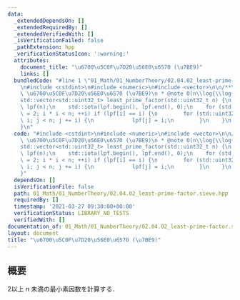 ```yaml
---
data:
  _extendedDependsOn: []
  _extendedRequiredBy: []
  _extendedVerifiedWith: []
  _isVerificationFailed: false
  _pathExtension: hpp
  _verificationStatusIcon: ':warning:'
  attributes:
    document_title: "\u6700\u5C0F\u7D20\u56E0\u6570 (\u7BE9)"
    links: []
  bundledCode: "#line 1 \"01_Math/01_NumberTheory/02.04.02_least-prime-factor.sieve.hpp\"\
    \n#include <cstdint>\n#include <numeric>\n#include <vector>\n\n/**\n * @brief\
    \ \u6700\u5C0F\u7D20\u56E0\u6570 (\u7BE9)\n * @note O(n\\log{\\log{n}})\n */\n\
    std::vector<std::uint32_t> least_prime_factor(std::uint32_t n) {\n    std::vector<std::uint32_t>\
    \ lpf(n);\n    std::iota(lpf.begin(), lpf.end(), 0);\n    for (std::uint32_t i\
    \ = 2; i * i < n; ++i) if (lpf[i] == i) {\n        for (std::uint32_t j = i *\
    \ i; j < n; j += i) {\n            lpf[j] = i;\n        }\n    }\n    return lpf;\n\
    }\n"
  code: "#include <cstdint>\n#include <numeric>\n#include <vector>\n\n/**\n * @brief\
    \ \u6700\u5C0F\u7D20\u56E0\u6570 (\u7BE9)\n * @note O(n\\log{\\log{n}})\n */\n\
    std::vector<std::uint32_t> least_prime_factor(std::uint32_t n) {\n    std::vector<std::uint32_t>\
    \ lpf(n);\n    std::iota(lpf.begin(), lpf.end(), 0);\n    for (std::uint32_t i\
    \ = 2; i * i < n; ++i) if (lpf[i] == i) {\n        for (std::uint32_t j = i *\
    \ i; j < n; j += i) {\n            lpf[j] = i;\n        }\n    }\n    return lpf;\n\
    }"
  dependsOn: []
  isVerificationFile: false
  path: 01_Math/01_NumberTheory/02.04.02_least-prime-factor.sieve.hpp
  requiredBy: []
  timestamp: '2021-03-27 09:30:00+00:00'
  verificationStatus: LIBRARY_NO_TESTS
  verifiedWith: []
documentation_of: 01_Math/01_NumberTheory/02.04.02_least-prime-factor.sieve.hpp
layout: document
title: "\u6700\u5C0F\u7D20\u56E0\u6570 (\u7BE9)"
---
```


## 概要

2以上 $n$ 未満の最小素因数を計算する．